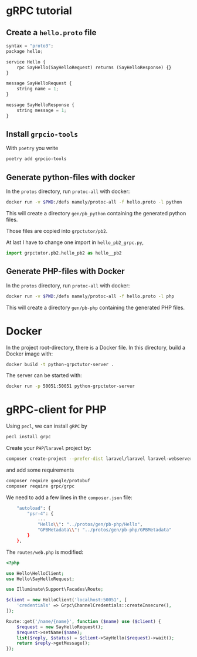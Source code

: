 # gRPC tutorial

## Create a `hello.proto` file
```python
syntax = "proto3";
package hello;

service Hello {
    rpc SayHello(SayHelloRequest) returns (SayHelloResponse) {}
}

message SayHelloRequest {
    string name = 1;
}

message SayHelloResponse {
    string message = 1;
}
```

## Install `grpcio-tools`
With `poetry` you write
```bash
poetry add grpcio-tools
```

## Generate python-files with docker
In the `protos` directory, run `protoc-all` with docker:
```bash
docker run -v $PWD:/defs namely/protoc-all -f hello.proto -l python
```
This will create a directory `gen/pb_python` containing the generated python files.

Those files are copied into `grpctutor/pb2`.

At last I have to change one import in `hello_pb2_grpc.py`,
```python
import grpctutor.pb2.hello_pb2 as hello__pb2
```

## Generate PHP-files with Docker
In the `protos` directory, run `protoc-all` with docker:
```bash
docker run -v $PWD:/defs namely/protoc-all -f hello.proto -l php
```
This will create a directory `gen/pb-php` containing the generated PHP files.

# Docker
In the project root-directory, there is a Docker file.
In this directory, build a Docker image with:
```bash
docker build -t python-grpctutor-server .
```
The server can be started with:
```bash
docker run -p 50051:50051 python-grpctutor-server
```

# gRPC-client for PHP
Using `pecl`, we can install `gRPC` by
```bash
pecl install grpc
```

Create your `PHP`/`laravel` project by:
```bash
composer create-project --prefer-dist laravel/laravel laravel-webserver
```
and add some requirements
```bash
composer require google/protobuf
composer require grpc/grpc
```

We need to add a few lines in the `composer.json` file:
```bash
    "autoload": {
        "psr-4": {
            ...
            "Hello\\": "../protos/gen/pb-php/Hello",
            "GPBMetadata\\": "../protos/gen/pb-php/GPBMetadata"
        }
    },
```

The `routes/web.php` is modified:
```php
<?php

use Hello\HelloClient;
use Hello\SayHelloRequest;

use Illuminate\Support\Facades\Route;

$client = new HelloClient('localhost:50051', [
    'credentials' => Grpc\ChannelCredentials::createInsecure(),
]);

Route::get('/name/{name}', function ($name) use ($client) {
    $request = new SayHelloRequest();
    $request->setName($name);
    list($reply, $status) = $client->SayHello($request)->wait();
    return $reply->getMessage();
});
```